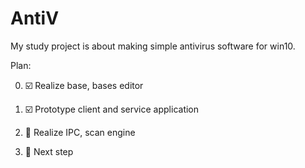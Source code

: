 # AntiV
My study project is about making simple antivirus software for win10.

Plan:

0. :ballot_box_with_check: Realize base, bases editor

1. :ballot_box_with_check: Prototype client and service application

2. :black_square_button: Realize IPC, scan engine

3. :black_square_button: Next step
